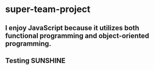 # super-team-project

## I enjoy JavaScript because it utilizes both functional programming and object-oriented programming.

## Testing SUNSHINE